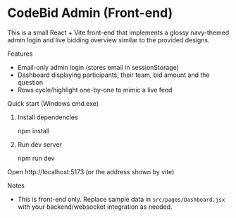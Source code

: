 # CodeBid Admin (Front-end)

This is a small React + Vite front-end that implements a glossy navy-themed admin login and live bidding overview similar to the provided designs.

Features
- Email-only admin login (stores email in sessionStorage)
- Dashboard displaying participants, their team, bid amount and the question
- Rows cycle/highlight one-by-one to mimic a live feed

Quick start (Windows cmd.exe)

1. Install dependencies

   npm install

2. Run dev server

   npm run dev

Open http://localhost:5173 (or the address shown by vite)

Notes
- This is front-end only. Replace sample data in `src/pages/Dashboard.jsx` with your backend/websocket integration as needed.
